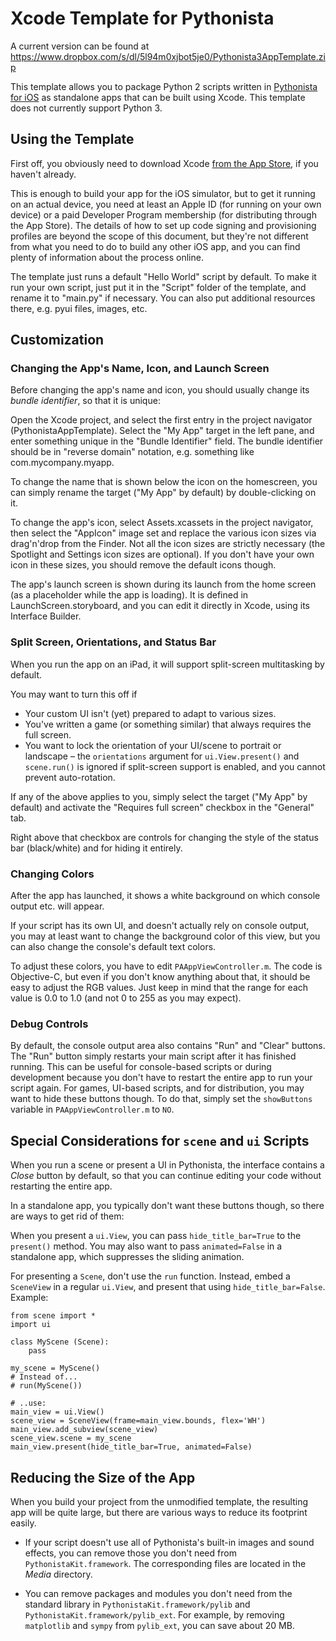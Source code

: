 # Xcode Template for Pythonista

A current version can be found at https://www.dropbox.com/s/dl/5l94m0xjbot5je0/Pythonista3AppTemplate.zip

This template allows you to package Python 2 scripts written in [Pythonista for iOS](http://omz-software.com/pythonista) as standalone apps that can be built using Xcode.  This template does not currently support Python 3.

## Using the Template

First off, you obviously need to download Xcode [from the App Store](https://itunes.apple.com/en/app/xcode/id497799835?mt=12), if you haven't already.

This is enough to build your app for the iOS simulator, but to get it running on an actual device, you need at least an Apple ID (for running on your own device) or a paid Developer Program membership (for distributing through the App Store). The details of how to set up code signing and provisioning profiles are beyond the scope of this document, but they're not different from what you need to do to build any other iOS app, and you can find plenty of information about the process online.

The template just runs a default "Hello World" script by default. To make it run your own script, just put it in the "Script" folder of the template, and rename it to "main.py" if necessary. You can also put additional resources there, e.g. pyui files, images, etc.

## Customization

### Changing the App's Name, Icon, and Launch Screen

Before changing the app's name and icon, you should usually change its *bundle identifier*, so that it is unique:

Open the Xcode project, and select the first entry in the project navigator (PythonistaAppTemplate). Select the "My App" target in the left pane, and enter something unique in the "Bundle Identifier" field. The bundle identifier should be in "reverse domain" notation, e.g. something like com.mycompany.myapp.

To change the name that is shown below the icon on the homescreen, you can simply rename the target ("My App" by default) by double-clicking on it.

To change the app's icon, select Assets.xcassets in the project navigator, then select the "AppIcon" image set and replace the various icon sizes via drag'n'drop from the Finder. Not all the icon sizes are strictly necessary (the Spotlight and Settings icon sizes are optional). If you don't have your own icon in these sizes, you should remove the default icons though.

The app's launch screen is shown during its launch from the home screen (as a placeholder while the app is loading). It is defined in LaunchScreen.storyboard, and you can edit it directly in Xcode, using its Interface Builder.

### Split Screen, Orientations, and Status Bar

When you run the app on an iPad, it will support split-screen multitasking by default.

You may want to turn this off if

* Your custom UI isn't (yet) prepared to adapt to various sizes.
* You've written a game (or something similar) that always requires the full screen.
* You want to lock the orientation of your UI/scene to portrait or landscape – the `orientations` argument for `ui.View.present()` and `scene.run()` is ignored if split-screen support is enabled, and you cannot prevent auto-rotation.

If any of the above applies to you, simply select the target ("My App" by default) and activate the "Requires full screen" checkbox in the "General" tab.

Right above that checkbox are controls for changing the style of the status bar (black/white) and for hiding it entirely.

### Changing Colors

After the app has launched, it shows a white background on which console output etc. will appear.

If your script has its own UI, and doesn't actually rely on console output, you may at least want to change the background color of this view, but you can also change the console's default text colors.

To adjust these colors, you have to edit `PAAppViewController.m`. The code is Objective-C, but even if you don't know anything about that, it should be easy to adjust the RGB values. Just keep in mind that the range for each value is 0.0 to 1.0 (and not 0 to 255 as you may expect).

### Debug Controls

By default, the console output area also contains "Run" and "Clear" buttons. The "Run" button simply restarts your main script after it has finished running. This can be useful for console-based scripts or during development because you don't have to restart the entire app to run your script again. For games, UI-based scripts, and for distribution, you may want to hide these buttons though. To do that, simply set the `showButtons` variable in `PAAppViewController.m` to `NO`.

## Special Considerations for `scene` and `ui` Scripts

When you run a scene or present a UI in Pythonista, the interface contains a *Close* button by default, so that you can continue editing your code without restarting the entire app.

In a standalone app, you typically don't want these buttons though, so there are ways to get rid of them:

When you present a `ui.View`, you can pass `hide_title_bar=True` to the `present()` method. You may also want to pass `animated=False` in a standalone app, which suppresses the sliding animation.

For presenting a `Scene`, don't use the `run` function. Instead, embed a `SceneView` in a regular `ui.View`, and present that using `hide_title_bar=False`. Example:

	from scene import *
	import ui

	class MyScene (Scene):
		pass

	my_scene = MyScene()
	# Instead of...
	# run(MyScene())

	# ..use:
	main_view = ui.View()
	scene_view = SceneView(frame=main_view.bounds, flex='WH')
	main_view.add_subview(scene_view)
	scene_view.scene = my_scene
	main_view.present(hide_title_bar=True, animated=False)

## Reducing the Size of the App

When you build your project from the unmodified template, the resulting app will be quite large, but there are various ways to reduce its footprint easily.

* If your script doesn't use all of Pythonista's built-in images and sound effects, you can remove those you don't need from `PythonistaKit.framework`. The corresponding files are located in the *Media* directory.

* You can remove packages and modules you don't need from the standard library in `PythonistaKit.framework/pylib` and `PythonistaKit.framework/pylib_ext`. For example, by removing `matplotlib` and `sympy` from `pylib_ext`, you can save about 20 MB.

